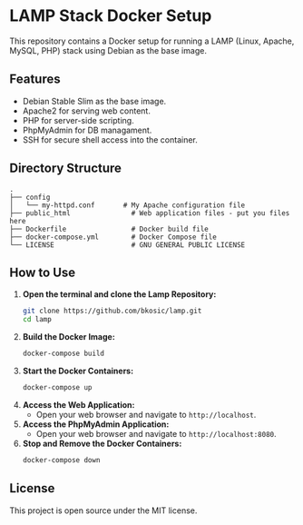 # LAMP Stack Docker Setup

This repository contains a Docker setup for running a LAMP (Linux, Apache, MySQL, PHP) stack using Debian as the base image.

## Features

- Debian Stable Slim as the base image.
- Apache2 for serving web content.
- PHP for server-side scripting.
- PhpMyAdmin for DB managament.
- SSH for secure shell access into the container.

## Directory Structure

```plaintext
.
├── config
│   └── my-httpd.conf       # My Apache configuration file
├── public_html               # Web application files - put you files here
├── Dockerfile                # Docker build file
├── docker-compose.yml        # Docker Compose file
└── LICENSE                   # GNU GENERAL PUBLIC LICENSE
```

## How to Use

1. **Open the terminal and clone the Lamp Repository:**
    ```bash
    git clone https://github.com/bkosic/lamp.git
    cd lamp
    ```
2. **Build the Docker Image:**
    ```bash
    docker-compose build
    ```
3. **Start the Docker Containers:**
    ```bash
    docker-compose up
    ```
4. **Access the Web Application:**
    - Open your web browser and navigate to `http://localhost`.
5. **Access the PhpMyAdmin Application:**
    - Open your web browser and navigate to `http://localhost:8080`.
6. **Stop and Remove the Docker Containers:**
    ```bash
    docker-compose down
    ```
## License

This project is open source under the MIT license.

